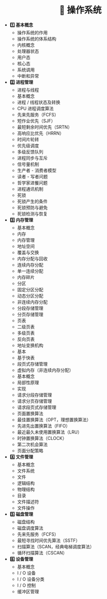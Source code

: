 <!-- docs/_sidebar.md -->

<h1 align="center">💽 操作系统</h1>


* **1️⃣ 基本概念**
   - 操作系统的作用
   - 操作系统的体系结构
   - 内核概念
   - 处理器状态
   - 用户态
   - 核心态
   - 系统调用
   - 中断和异常
* **2️⃣ 进程管理**
   - 进程与线程
   - 基本概念
   - 进程 / 线程状态及转换
   - CPU 进程调度算法
   - 先来先服务（FCFS）
   - 短作业优先（SJF）
   - 最短剩余时间优先（SRTN）
   - 高响应比优先（HRRN）
   - 时间片轮转
   - 优先级调度
   - 多级反馈队列
   - 进程同步与互斥
   - 信号量机制
   - 生产者 - 消费者模型
   - 读者 - 写者问题
   - 哲学家进餐问题
   - 进程通讯机制
   - 死锁
   - 死锁产生的条件
   - 死锁预防与避免
   - 死锁检测与恢复
* **3️⃣ 内存管理**
   - 基本概念
   - 内存
   - 内存管理
   - 地址空间
   - 覆盖与交换
   - 内存分配与回收
   - 连续内存分配
   - 单一连续分配
   - 内存碎片
   - 分区
   - 固定分区分配
   - 动态分区分配
   - 非连续内存分配
   - 分段存储管理
   - 分页存储管理
   - 页表
   - 二级页表
   - 多级页表
   - 反向页表
   - 地址变换机构
   - 基本
   - 基于快表
   - 段页式存储管理
   - 虚拟内存（非连续内存分配）
   - 基本概念
   - 局部性原理
   - 实现
   - 请求分段存储管理
   - 请求分页存储管理
   - 请求段页式存储管理
   - 页面置换算法
   - 最佳置换算法（OPT，理想置换算法）
   - 先进先出置换算法（FIFO）
   - 最近最久未使用置换算法（LRU）
   - 时钟置换算法（CLOCK）
   - 第二次机会算法
   - 页面分配策略
* **4️⃣ 文件管理**
   - 基本概念
   - 文件系统
   - 文件
   - 逻辑结构
   - 物理结构
   - 目录
   - 文件描述符
   - 文件操作
* **5️⃣ 磁盘管理**
   - 磁盘结构
   - 磁盘调度算法
   - 先来先服务（FCFS）
   - 最短寻找时间优先算法（SSTF）
   - 扫描算法（SCAN，经典电梯调度算法）
   - 循环扫描算法（CSCAN）
* **6️⃣ 设备管理**
   - 基本概念
   - I / O 设备
   - I / O 设备分类
   - I / O 控制
   - 缓冲区管理